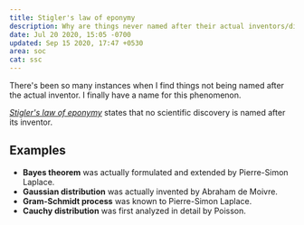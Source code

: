 ```yaml
---
title: Stigler's law of eponymy
description: Why are things never named after their actual inventors/discoverers?
date: Jul 20 2020, 15:05 -0700
updated: Sep 15 2020, 17:47 +0530
area: soc
cat: ssc
---
```


There's been so many instances when I find things not being named after
the actual inventor. I finally have a name for this phenomenon.

[_Stigler's law of eponymy_](https://en.wikipedia.org/wiki/Stigler%27s_law_of_eponymy)
states that no scientific discovery is named after its inventor.

## Examples

- **Bayes theorem** was actually formulated and extended by Pierre-Simon Laplace.
- **Gaussian distribution** was actually invented by Abraham de Moivre.
- **Gram-Schmidt process** was known to Pierre-Simon Laplace.
- **Cauchy distribution** was first analyzed in detail by Poisson.
